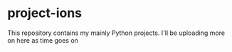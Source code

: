 # project-ions
This repository contains my mainly Python projects. I'll be uploading more on here as time goes on

